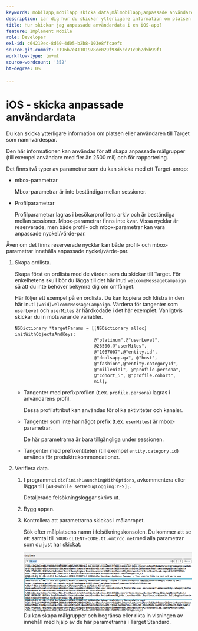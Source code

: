 ```yaml
---
keywords: mobilapp;mobilapp skicka data;målmobilapp;anpassade användardata för mobilapp;anpassade data för mobilapp
description: Lär dig hur du skickar ytterligare information om platsen eller användaren till Adobe [!DNL Target] som namnvärdespar för att hjälpa er att skapa anpassade målgrupper.
title: Hur skickar jag anpassade användardata i en iOS-app?
feature: Implement Mobile
role: Developer
exl-id: c64219ec-8d60-4d05-b2b8-103e8ffcaefc
source-git-commit: c196b7e41101978ee029f93d5cd71c9b2d5b99f1
workflow-type: tm+mt
source-wordcount: '352'
ht-degree: 0%

---
```


# iOS - skicka anpassade användardata

Du kan skicka ytterligare information om platsen eller användaren till Target som namnvärdespar.

Den här informationen kan användas för att skapa anpassade målgrupper (till exempel användare med fler än 2500 mil) och för rapportering.

Det finns två typer av parametrar som du kan skicka med ett Target-anrop:

* mbox-parametrar

   Mbox-parametrar är inte beständiga mellan sessioner.
* Profilparametrar

   Profilparametrar lagras i besökarprofilens arkiv och är beständiga mellan sessioner. Mbox-parametrar finns inte kvar. Vissa nycklar är reserverade, men både profil- och mbox-parametrar kan vara anpassade nyckel/värde-par.

Även om det finns reserverade nycklar kan både profil- och mbox-parametrar innehålla anpassade nyckel/värde-par.

1. Skapa ordlista.

   Skapa först en ordlista med de värden som du skickar till Target. För enkelhetens skull bör du lägga till det här inuti `welcomeMessageCampaign` så att du inte behöver bekymra dig om omfånget.

   Här följer ett exempel på en ordlista. Du kan kopiera och klistra in den här inuti `(void)welcomeMessageCampaign`. Värdena för tangenter som `userLevel` och `userMiles` är hårdkodade i det här exemplet. Vanligtvis skickar du in motsvarande variabler.

   ```
   NSDictionary *targetParams = [[NSDictionary alloc] initWithObjectsAndKeys: 
                                 @"platinum",@"userLevel", 
                                 @26500,@"userMiles", 
                                 @"1067007",@"entity.id", 
                                 @"dealsapp.qa", @"host", 
                                 @"fashion",@"entity.categoryId", 
                                 @"millenial", @"profile.persona", 
                                 @"cohort_5", @"profile.cohort", 
                                 nil];
   ```

   * Tangenter med prefixprofilen (t.ex. `profile.persona`) lagras i användarens profil.

      Dessa profilattribut kan användas för olika aktiviteter och kanaler.

   * Tangenter som inte har något prefix (t.ex. `userMiles`) är mbox-parametrar.

      De här parametrarna är bara tillgängliga under sessionen.

   * Tangenter med prefixentiteten (till exempel `entity.category.id`) används för produktrekommendationer.

1. Verifiera data.
   1. I programmet `didFinishLaunchingWithOptions`, avkommentera eller lägga till `[ADBMobile setDebugLogging:YES];`.

      Detaljerade felsökningsloggar skrivs ut.
   1. Bygg appen.
   1. Kontrollera att parametrarna skickas i målanropet.

      Sök efter målplatsens namn i felsökningskonsolen. Du kommer att se ett samtal till `YOUR-CLIENT-CODE.tt.omtrdc.net`med alla parametrar som du just har skickat.

      ![](assets/mobile-debug.png)
   Du kan skapa målgrupper och begränsa eller rikta in visningen av innehåll med hjälp av de här parametrarna i Target Standard.
